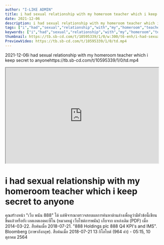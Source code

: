 ```yaml
---
author: "I-LIKE ADMIN"
title: i had sexual relationship with my homeroom teacher which i keep secret to anyone
date: 2021-12-06
description: i had sexual relationship with my homeroom teacher which i keep secret to anyone 2021-12-06 https://tb.sb-cd.com/t/10595339/1/0/td.mp4
tags: ["i","had","sexual","relationship","with","my","homeroom","teacher","which","i","keep","secret","to","anyone"]
keywords: ["i","had","sexual","relationship","with","my","homeroom","teacher","which","i","keep","secret","to","anyone"]
thumbnail: https://tb.sb-cd.com/t/10595339/1/0/w:300/t6-enh/i-had-sexual-relationship-with.jpg
PreviewVideo: https://tb.sb-cd.com/t/10595339/1/0/td.mp4
---
```

2021-12-06i had sexual relationship with my homeroom teacher which i keep secret to anyonehttps://tb.sb-cd.com/t/10595339/1/0/td.mp4
<!--more-->

<iframe width="100%" height="315" src="https://spankbang.com/6b3ez/embed/"></iframe>

# i had sexual relationship with my homeroom teacher which i keep secret to anyone


คุณสร้างหน้า "เว็บ พนัน 888" ได้ แต่พิจารณาตรวจสอบผลการค้นหาด้านล่างเพื่อดูว่ามีหัวข้อนี้เขียนขึ้นแล้วหรือยัง
เอตเอตเอตคะซีโน (หมวดหมู่ เว็บไซต์การพนัน)
เก็บจาก แหล่งเดิม (PDF) เมื่อ 2014-03-22. สืบค้นเมื่อ 2018-07-21. "888 Holdings plc 888 Q4 KPI's and IMS". Bloomberg (ภาษาอังกฤษ). สืบค้นเมื่อ 2018-07-21
13 กิโลไบต์ (964 คำ) - 05:15, 10 ตุลาคม 2564

